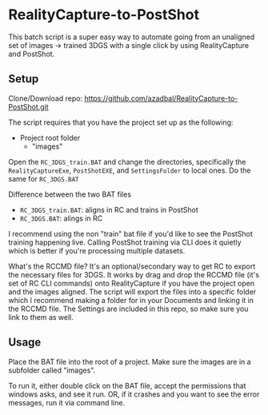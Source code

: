 # RealityCapture-to-PostShot
This batch script is a super easy way to automate going from an unaligned set of images -> trained 3DGS with a single click by using RealityCapture and PostShot.

## Setup

Clone/Download repo: https://github.com/azadbal/RealityCapture-to-PostShot.git

The script requires that you have the project set up as the following:
- Project root folder
  - "images"

Open the `RC_3DGS_train.BAT` and change the directories, specifically the `RealityCaptureExe`, `PostShotEXE`, and `SettingsFolder` to local ones. Do the same for `RC_3DGS.BAT`

Difference between the two BAT files
- `RC_3DGS_train.BAT`: aligns in RC and trains in PostShot
- `RC_3DGS.BAT`: alings in RC

I recommend using the non "train" bat file if you'd like to see the PostShot training happening live. Calling PostShot training via CLI does it quietly which is better if you're processing multiple datasets. 

What's the RCCMD file? It's an optional/secondary way to get RC to export the necessary files for 3DGS. It works by drag and drop the RCCMD file (it's set of RC CLI commands) onto RealityCapture if you have the project open and the images aligned. The script will export the files into a specific folder which I recommend making a folder for in your Documents and linking it in the RCCMD file. The Settings are included in this repo, so make sure you link to them as well. 
## Usage

Place the BAT file into the root of a project. Make sure the images are in a subfolder called "images". 

To run it, either double click on the BAT file, accept the permissions that windows asks, and see it run. OR, if it crashes and you want to see the error messages, run it via command line.
